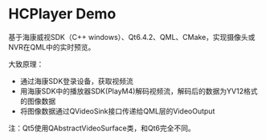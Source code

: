 # HCPlayer Demo

基于海康威视SDK（C++ windows）、Qt6.4.2、QML、CMake，实现摄像头或NVR在QML中的实时预览。

大致原理：
- 通过海康SDK登录设备，获取视频流
- 用海康SDK中的播放器SDK(PlayM4)解码视频流，解码后的数据为YV12格式的图像数据
- 将图像数据通过QVideoSink接口传递给QML层的VideoOutput

注：Qt5使用QAbstractVideoSurface类，和Qt6完全不同。